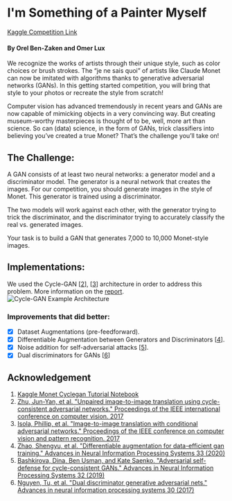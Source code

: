 # I'm Something of a Painter Myself
[Kaggle Competition Link](https://www.kaggle.com/competitions/gan-getting-started/overview)


#### By Orel Ben-Zaken and Omer Lux

We recognize the works of artists through their unique style, such as color choices or brush strokes. The “je ne sais quoi” of artists like Claude Monet can now be imitated with algorithms thanks to generative adversarial networks (GANs). In this getting started competition, you will bring that style to your photos or recreate the style from scratch!

Computer vision has advanced tremendously in recent years and GANs are now capable of mimicking objects in a very convincing way. But creating museum-worthy masterpieces is thought of to be, well, more art than science. So can (data) science, in the form of GANs, trick classifiers into believing you’ve created a true Monet? That’s the challenge you’ll take on!


## The Challenge:

A GAN consists of at least two neural networks: a generator model and a discriminator model. The generator is a neural network that creates the images. For our competition, you should generate images in the style of Monet. This generator is trained using a discriminator.

The two models will work against each other, with the generator trying to trick the discriminator, and the discriminator trying to accurately classify the real vs. generated images.

Your task is to build a GAN that generates 7,000 to 10,000 Monet-style images.


## Implementations:

We used the Cycle-GAN [[2](https://openaccess.thecvf.com/content_ICCV_2017/papers/Zhu_Unpaired_Image-To-Image_Translation_ICCV_2017_paper.pdf)], [[3](https://openaccess.thecvf.com/content_cvpr_2017/papers/Isola_Image-To-Image_Translation_With_CVPR_2017_paper.pdf)] architecture in order to address this problem. More information on the [report](https://github.com/omerlux/Something-of-a-Painter/report.pdf).
![Cycle-GAN Example Architecture](https://github.com/omerlux/Something-of-a-Painter/pic/cyclegan.png)

### Improvements that did better:

- [x] Dataset Augmentations (pre-feedforward).
- [x] Differentiable Augmentation between Generators and Discriminators [[4](https://proceedings.neurips.cc/paper/2020/file/55479c55ebd1efd3ff125f1337100388-Paper.pdf)].
- [x] Noise addition for self-adversarial attacks [[5](https://proceedings.neurips.cc/paper/2019/file/b83aac23b9528732c23cc7352950e880-Paper.pdf)].
- [x] Dual discriminators for GANs [[6](https://proceedings.neurips.cc/paper/2017/file/e60e81c4cbe5171cd654662d9887aec2-Paper.pdf)]

## Acknowledgement

1. [Kaggle Monet Cyclegan Tutorial Notebook](https://proceedings.neurips.cc/paper/2020/file/55479c55ebd1efd3ff125f1337100388-Paper.pdf)
2. [Zhu, Jun-Yan, et al. "Unpaired image-to-image translation using cycle-consistent adversarial networks." Proceedings of the IEEE international conference on computer vision. 2017](https://openaccess.thecvf.com/content_ICCV_2017/papers/Zhu_Unpaired_Image-To-Image_Translation_ICCV_2017_paper.pdf)
3. [Isola, Phillip, et al. "Image-to-image translation with conditional adversarial networks." Proceedings of the IEEE conference on computer vision and pattern recognition. 2017](https://openaccess.thecvf.com/content_cvpr_2017/papers/Isola_Image-To-Image_Translation_With_CVPR_2017_paper.pdf)
4. [Zhao, Shengyu, et al. "Differentiable augmentation for data-efficient gan training." Advances in Neural Information Processing Systems 33 (2020)](https://proceedings.neurips.cc/paper/2020/file/55479c55ebd1efd3ff125f1337100388-Paper.pdf)
5. [Bashkirova, Dina, Ben Usman, and Kate Saenko. "Adversarial self-defense for cycle-consistent GANs." Advances in Neural Information Processing Systems 32 (2019)](https://proceedings.neurips.cc/paper/2019/file/b83aac23b9528732c23cc7352950e880-Paper.pdf)
6. [Nguyen, Tu, et al. "Dual discriminator generative adversarial nets." Advances in neural information processing systems 30 (2017)](https://proceedings.neurips.cc/paper/2017/file/e60e81c4cbe5171cd654662d9887aec2-Paper.pdf)